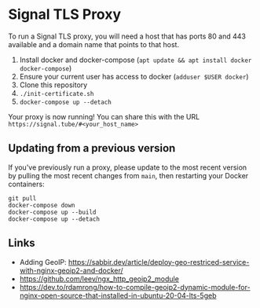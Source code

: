 # Signal TLS Proxy

To run a Signal TLS proxy, you will need a host that has ports 80 and 443 available and a domain name that points to that host.

1. Install docker and docker-compose (`apt update && apt install docker docker-compose`)
1. Ensure your current user has access to docker (`adduser $USER docker`)
1. Clone this repository
1. `./init-certificate.sh`
1. `docker-compose up --detach`

Your proxy is now running! You can share this with the URL `https://signal.tube/#<your_host_name>`

## Updating from a previous version

If you've previously run a proxy, please update to the most recent version by pulling the most recent changes from `main`, then restarting your Docker containers:

```shell
git pull
docker-compose down
docker-compose up --build
docker-compose up --detach
```

## Links

- Adding GeoIP: https://sabbir.dev/article/deploy-geo-restriced-service-with-nginx-geoip2-and-docker/
- https://github.com/leev/ngx_http_geoip2_module
- https://dev.to/rdamrong/how-to-compile-geoip2-dynamic-module-for-nginx-open-source-that-installed-in-ubuntu-20-04-lts-5geb
